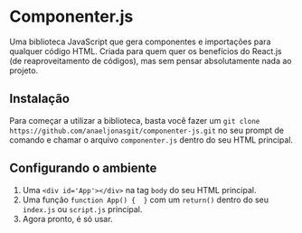 # Componenter.js
Uma biblioteca JavaScript que gera componentes e importações para qualquer código HTML. Criada para quem quer os benefícios do React.js (de reaproveitamento de códigos), mas sem pensar absolutamente nada ao projeto.

## Instalação
Para começar a utilizar a biblioteca, basta você fazer um ```git clone https://github.com/anaeljonasgit/componenter-js.git``` no seu prompt de comando e chamar o arquivo ```componenter.js``` dentro do seu HTML principal.

## Configurando o ambiente
1. Uma ```<div id='App'></div>``` na tag ```body``` do seu HTML principal.
2. Uma função ```function App() {  }``` com um ```return()``` dentro do seu ```index.js``` ou ```script.js``` principal.
3. Agora pronto, é só usar.
